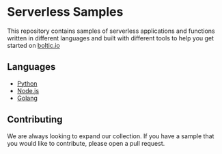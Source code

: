# Serverless Samples

This repository contains samples of serverless applications and functions written in different languages and built with different tools to help you get started on [boltic.io](https://www.bolti.io)

## Languages

- [Python](python/README.md)
- [Node.js](nodejs/README.md)
- [Golang](golang/README.md)

## Contributing

We are always looking to expand our collection. If you have a sample that you would like to contribute, please open a pull request.
